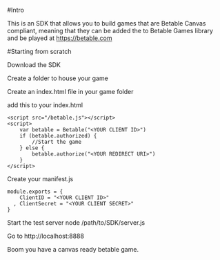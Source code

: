 

#Intro

This is an SDK that allows you to build games that are Betable Canvas compliant, meaning that they can be added the to Betable Games library and be played at https://betable.com

#Starting from scratch

Download the SDK

Create a folder to house your game

Create an index.html file in your game folder

add this to your index.html

    <script src="/betable.js"></script>
    <script>
        var betable = Betable("<YOUR CLIENT ID>")
        if (betable.authorized) {
            //Start the game
        } else {
            betable.authorize("<YOUR REDIRECT URI>")
        }
    </script>

Create your manifest.js

    module.exports = {
        ClientID = "<YOUR CLIENT ID>"
      , ClientSecret = "<YOUR CLIENT SECRET>"
    }

Start the test server
    node /path/to/SDK/server.js

Go to http://localhost:8888

Boom you have a canvas ready betable game.

